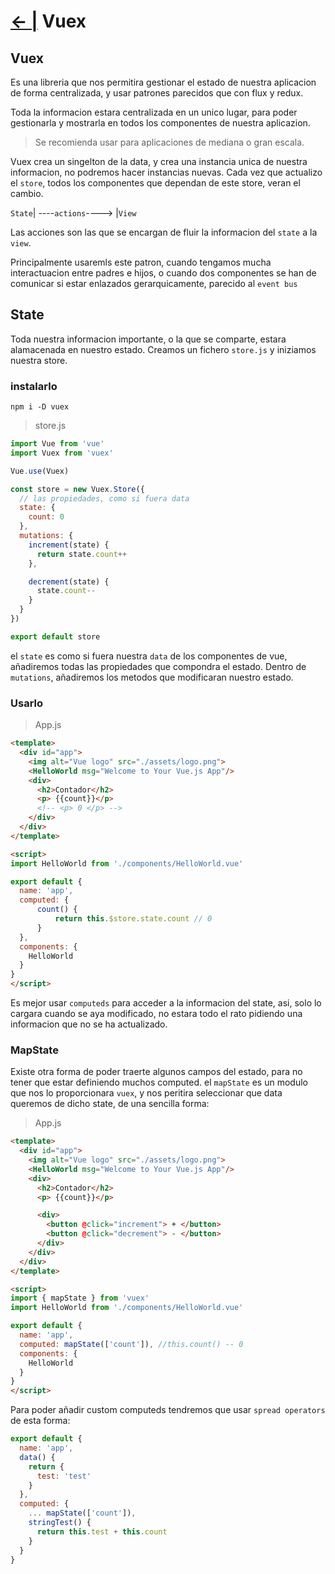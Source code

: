 # [← |](https://github.com/VGamezz19/platzi-course-notes/tree/master/Vue) Vuex

## Vuex

Es una libreria que nos permitira gestionar el estado de nuestra aplicacion de forma centralizada, y usar patrones parecidos que con flux y redux.

Toda la informacion estara centralizada en un unico lugar, para poder gestionarla y mostrarla en todos los componentes de nuestra aplicazion.

> Se recomienda usar para aplicaciones de mediana o gran escala.

Vuex crea un singelton de la data, y crea una instancia unica de nuestra informacion, no podremos hacer instancias nuevas.
Cada vez que actualizo el `store`, todos los componentes que dependan de este store, veran el cambio.

`State`| ----`actions`----> |`View`

Las acciones son las que se encargan de fluir la informacion del `state` a la `view`.

Principalmente usaremls este patron, cuando tengamos mucha interactuacion entre padres e hijos, o cuando dos componentes se han de comunicar si estar enlazados gerarquicamente, parecido al `event bus`


## State

Toda nuestra informacion importante, o la que se comparte, estara alamacenada en nuestro estado.
Creamos un fichero `store.js` y iniziamos nuestra store.

### instalarlo

`npm i -D vuex`

>store.js

```js
import Vue from 'vue'
import Vuex from 'vuex'

Vue.use(Vuex)

const store = new Vuex.Store({
  // las propiedades, como si fuera data
  state: {
    count: 0
  },
  mutations: {
    increment(state) {
      return state.count++
    },

    decrement(state) {
      state.count--
    }
  }
})

export default store
```

el `state` es como si fuera nuestra `data` de los componentes de vue, añadiremos todas las propiedades que compondra el estado.
Dentro de `mutations`, añadiremos los metodos que modificaran nuestro estado.

### Usarlo

>App.js

```html
<template>
  <div id="app">
    <img alt="Vue logo" src="./assets/logo.png">
    <HelloWorld msg="Welcome to Your Vue.js App"/>
    <div>
      <h2>Contador</h2>
      <p> {{count}}</p>
      <!-- <p> 0 </p> -->
    </div>
  </div>
</template>

<script>
import HelloWorld from './components/HelloWorld.vue'

export default {
  name: 'app',
  computed: {
      count() {
          return this.$store.state.count // 0
      }
  },
  components: {
    HelloWorld
  }
}
</script>
```

Es mejor usar `computeds` para acceder a la informacion del state, asi, solo lo cargara cuando se aya modificado, no estara todo el rato pidiendo una informacion que no se ha actualizado.

### MapState

Existe otra forma de poder traerte algunos campos del estado, para no tener que estar definiendo muchos computed.
el `mapState` es un modulo que nos lo proporcionara `vuex`, y nos peritira seleccionar que data queremos de dicho state, de una sencilla forma:

> App.js

```html
<template>
  <div id="app">
    <img alt="Vue logo" src="./assets/logo.png">
    <HelloWorld msg="Welcome to Your Vue.js App"/>
    <div>
      <h2>Contador</h2>
      <p> {{count}}</p>

      <div>
        <button @click="increment"> + </button>
        <button @click="decrement"> - </button>
      </div>
    </div>
  </div>
</template>

<script>
import { mapState } from 'vuex'
import HelloWorld from './components/HelloWorld.vue'

export default {
  name: 'app',
  computed: mapState(['count']), //this.count() -- 0
  components: {
    HelloWorld
  }
}
</script>
```

Para poder añadir custom computeds tendremos que usar `spread operators` de esta forma:

```js
export default {
  name: 'app',
  data() {
    return {
      test: 'test'
    }
  },
  computed: {
    ... mapState(['count']),
    stringTest() {
      return this.test + this.count
    }
  }
}
```
